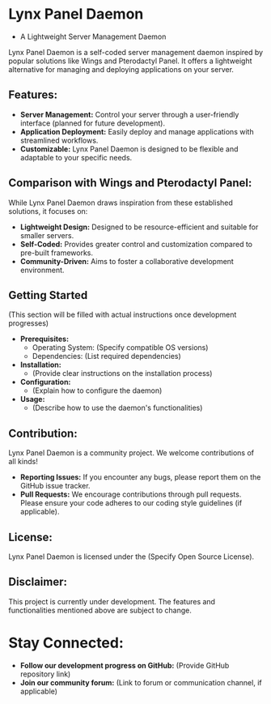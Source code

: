 # Lynx Panel Daemon
- A Lightweight Server Management Daemon

Lynx Panel Daemon is a self-coded server management daemon inspired by popular solutions like Wings and Pterodactyl Panel. It offers a lightweight alternative for managing and deploying applications on your server.

## Features:

- **Server Management:** Control your server through a user-friendly interface (planned for future development).
- **Application Deployment:** Easily deploy and manage applications with streamlined workflows.
- **Customizable:** Lynx Panel Daemon is designed to be flexible and adaptable to your specific needs.

## Comparison with Wings and Pterodactyl Panel:

While Lynx Panel Daemon draws inspiration from these established solutions, it focuses on:

- **Lightweight Design:** Designed to be resource-efficient and suitable for smaller servers.
- **Self-Coded:** Provides greater control and customization compared to pre-built frameworks.
- **Community-Driven:** Aims to foster a collaborative development environment.

## Getting Started

(This section will be filled with actual instructions once development progresses)

- **Prerequisites:**
  - Operating System: (Specify compatible OS versions)
  - Dependencies: (List required dependencies)
- **Installation:**
  - (Provide clear instructions on the installation process)
- **Configuration:**
  - (Explain how to configure the daemon)
- **Usage:**
  - (Describe how to use the daemon's functionalities)

## Contribution:

Lynx Panel Daemon is a community project. We welcome contributions of all kinds!

- **Reporting Issues:** If you encounter any bugs, please report them on the GitHub issue tracker.
- **Pull Requests:** We encourage contributions through pull requests. Please ensure your code adheres to our coding style guidelines (if applicable).

## License:

Lynx Panel Daemon is licensed under the (Specify Open Source License).

## Disclaimer:

This project is currently under development. The features and functionalities mentioned above are subject to change.

# Stay Connected:

- **Follow our development progress on GitHub:** (Provide GitHub repository link)
- **Join our community forum:** (Link to forum or communication channel, if applicable)
